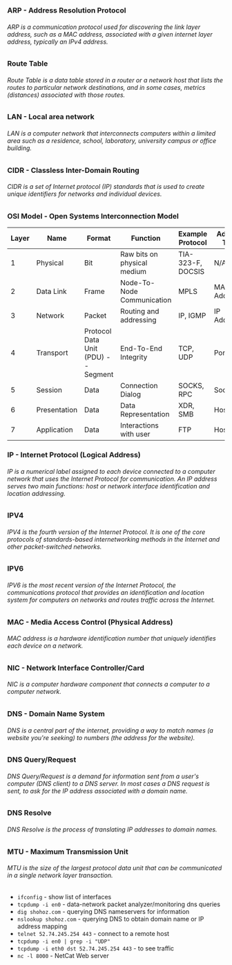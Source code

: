 
### ARP - Address Resolution Protocol
###### ARP is a communication protocol used for discovering the link layer address, such as a MAC address, associated with a given internet layer address, typically an IPv4 address.

### Route Table
###### Route Table is a data table stored in a router or a network host that lists the routes to particular network destinations, and in some cases, metrics (distances) associated with those routes.

### LAN - Local area network
###### LAN is a computer network that interconnects computers within a limited area such as a residence, school, laboratory, university campus or office building.

### CIDR - Classless Inter-Domain Routing
###### CIDR is a set of Internet protocol (IP) standards that is used to create unique identifiers for networks and individual devices.

### OSI Model - Open Systems Interconnection Model
| Layer | Name | Format | Function | Example Protocol | Address Type |
|-------|--------------|--------------------------------------|-----------------------------|-------------------|--------------|
| 1 | Physical | Bit | Raw bits on physical medium | TIA-323-F, DOCSIS | N/A |
| 2 | Data Link | Frame | Node-To-Node Communication | MPLS | MAC Address |
| 3 | Network | Packet | Routing and addressing | IP, IGMP | IP Address |
| 4 | Transport | Protocol Data Unit  (PDU) -- Segment | End-To-End Integrity | TCP, UDP | Port |
| 5 | Session | Data | Connection Dialog | SOCKS, RPC | Socket |
| 6 | Presentation | Data | Data Representation | XDR, SMB | Hostname |
| 7 | Application | Data | Interactions with user | FTP | Hostname |

### IP - Internet Protocol (Logical Address)
###### IP is a numerical label assigned to each device connected to a computer network that uses the Internet Protocol for communication. An IP address serves two main functions: host or network interface identification and location addressing.

### IPV4
###### IPV4 is the fourth version of the Internet Protocol. It is one of the core protocols of standards-based internetworking methods in the Internet and other packet-switched networks.

### IPV6
###### IPV6 is the most recent version of the Internet Protocol, the communications protocol that provides an identification and location system for computers on networks and routes traffic across the Internet.

### MAC - Media Access Control (Physical Address)
###### MAC address is a hardware identification number that uniquely identifies each device on a network. 

### NIC - Network Interface Controller/Card
###### NIC is a computer hardware component that connects a computer to a computer network.

### DNS - Domain Name System
###### DNS is a central part of the internet, providing a way to match names (a website you're seeking) to numbers (the address for the website).

### DNS Query/Request
###### DNS Query/Request is a demand for information sent from a user's computer (DNS client) to a DNS server. In most cases a DNS request is sent, to ask for the IP address associated with a domain name.

### DNS Resolve
###### DNS Resolve is the process of translating IP addresses to domain names.

### MTU - Maximum Transmission Unit
###### MTU is the size of the largest protocol data unit that can be communicated in a single network layer transaction.

- `ifconfig` - show list of interfaces
- `tcpdump -i en0` - data-network packet analyzer/monitoring dns queries 
- `dig shohoz.com` - querying DNS nameservers for information
- `nslookup shohoz.com` - querying DNS to obtain domain name or IP address mapping
- `telnet 52.74.245.254 443` - connect to a remote host
- `tcpdump -i en0 | grep -i "UDP"`
- `tcpdump -i eth0 dst 52.74.245.254 443` - to see traffic
- `nc -l 8000` - NetCat Web server

